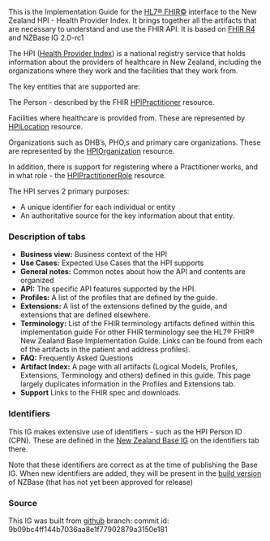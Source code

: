 
This is the Implementation Guide for the [HL7® FHIR©](http://hl7.org/fhir) interface to the New Zealand HPI - Health Provider Index. It brings together all the artifacts that are necessary to understand and use the FHIR API.
It is based on  [FHIR R4](http://hl7.org/fhir/) and NZBase IG 2.0-rc1

The HPI ([Health Provider Index](https://www.health.govt.nz/our-work/health-identity/health-provider-index)) is a national registry service that holds information about the providers of healthcare in New Zealand, including the organizations where they work and the facilities that they work from.

The key entities that are supported are:

The Person - described by the FHIR [HPIPractitioner](StructureDefinition-HPIPractitioner.html) resource.

Facilities where healthcare is provided from. These are represented by [HPILocation](StructureDefinition-HpiLocation.html) resource.

Organizations such as DHB’s, PHO,s and primary care organizations. These are represented by the [HPIOrganization](StructureDefinition-HpiOrganization.html) resource.

In addition, there is support for registering where a Practitioner works, and in what role - the [HPIPractitionerRole](StructureDefinition-HPIPractitionerRole.html) resource.

The HPI serves 2 primary purposes:

* A unique identifier for each individual or entity
* An authoritative source for the key information about that entity.


### Description of tabs

* **Business view:**  Business context of the HPI
* **Use Cases:**  Expected Use Cases that the HPI supports
* **General notes:**  Common notes about how the API and contents are organized
* **API:** The specific API features supported by the HPI.
* **Profiles:** A list of the profiles that are defined by the guide. 
* **Extensions:** A list of the extensions defined by the guide, and extensions that are defined elsewhere.
* **Terminology:** List of the FHIR terminology artifacts defined within this implementation guide For other FHIR terminology see the HL7® FHIR® New Zealand Base Implementation Guide. Links can be found from each of the artifacts in the patient and address profiles).
* **FAQ:** Frequently Asked Questions
* **Artifact Index:** A page with all artifacts (Logical Models, Profiles, Extensions, Terminology and others) defined in this guide. This page largely duplicates information in the Profiles and Extensions tab.
* **Support** Links to the FHIR spec and downloads. 

### Identifiers

This IG makes extensive use of identifiers - such as the HPI Person ID (CPN). These
are defined in the [New Zealand Base IG](https://fhir.org.nz/ig/base/namingSystems.html) on the identifiers tab there.

Note that these identifiers are correct as at the time of publishing the Base IG. When
new identifiers are added, they will be present in the [build version](http://build.fhir.org/ig/HL7NZ/nzbase/branches/master/index.html) of NZBase (that has not yet been approved for release)


### Source

This IG was built from [github](https://github.com/HL7NZ/hpi)  branch:   commit id: 9b09bc4ff144b7036aa8e1f77902879a3150e181
